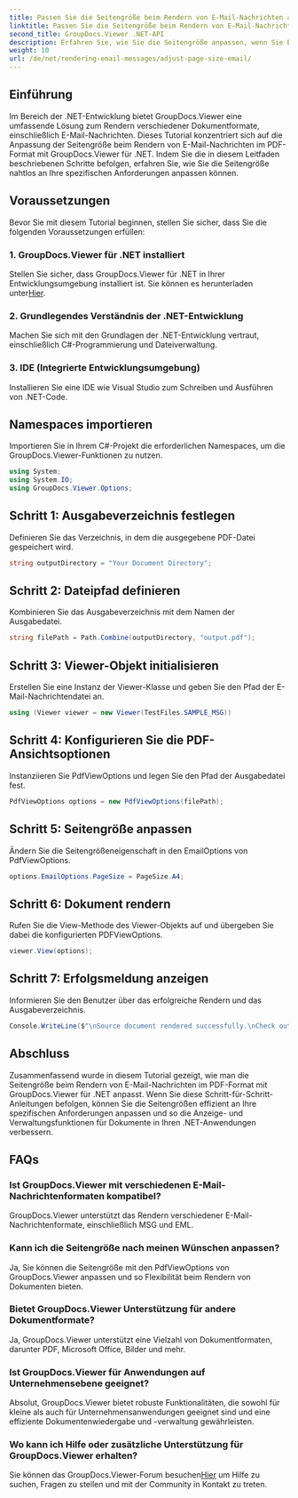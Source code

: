 ```yaml
---
title: Passen Sie die Seitengröße beim Rendern von E-Mail-Nachrichten an
linktitle: Passen Sie die Seitengröße beim Rendern von E-Mail-Nachrichten an
second_title: GroupDocs.Viewer .NET-API
description: Erfahren Sie, wie Sie die Seitengröße anpassen, wenn Sie E-Mail-Nachrichten mit GroupDocs.Viewer für .NET in PDF rendern. Verbessern Sie die Effizienz beim Anzeigen von Dokumenten.
weight: 10
url: /de/net/rendering-email-messages/adjust-page-size-email/
---
```

## Einführung
Im Bereich der .NET-Entwicklung bietet GroupDocs.Viewer eine umfassende Lösung zum Rendern verschiedener Dokumentformate, einschließlich E-Mail-Nachrichten. Dieses Tutorial konzentriert sich auf die Anpassung der Seitengröße beim Rendern von E-Mail-Nachrichten im PDF-Format mit GroupDocs.Viewer für .NET. Indem Sie die in diesem Leitfaden beschriebenen Schritte befolgen, erfahren Sie, wie Sie die Seitengröße nahtlos an Ihre spezifischen Anforderungen anpassen können.
## Voraussetzungen
Bevor Sie mit diesem Tutorial beginnen, stellen Sie sicher, dass Sie die folgenden Voraussetzungen erfüllen:
### 1. GroupDocs.Viewer für .NET installiert
 Stellen Sie sicher, dass GroupDocs.Viewer für .NET in Ihrer Entwicklungsumgebung installiert ist. Sie können es herunterladen unter[Hier](https://releases.groupdocs.com/viewer/net/).
### 2. Grundlegendes Verständnis der .NET-Entwicklung
Machen Sie sich mit den Grundlagen der .NET-Entwicklung vertraut, einschließlich C#-Programmierung und Dateiverwaltung.
### 3. IDE (Integrierte Entwicklungsumgebung)
Installieren Sie eine IDE wie Visual Studio zum Schreiben und Ausführen von .NET-Code.

## Namespaces importieren
Importieren Sie in Ihrem C#-Projekt die erforderlichen Namespaces, um die GroupDocs.Viewer-Funktionen zu nutzen.

```csharp
using System;
using System.IO;
using GroupDocs.Viewer.Options;
```

## Schritt 1: Ausgabeverzeichnis festlegen
Definieren Sie das Verzeichnis, in dem die ausgegebene PDF-Datei gespeichert wird.
```csharp
string outputDirectory = "Your Document Directory";
```
## Schritt 2: Dateipfad definieren
Kombinieren Sie das Ausgabeverzeichnis mit dem Namen der Ausgabedatei.
```csharp
string filePath = Path.Combine(outputDirectory, "output.pdf");
```
## Schritt 3: Viewer-Objekt initialisieren
Erstellen Sie eine Instanz der Viewer-Klasse und geben Sie den Pfad der E-Mail-Nachrichtendatei an.
```csharp
using (Viewer viewer = new Viewer(TestFiles.SAMPLE_MSG))
```
## Schritt 4: Konfigurieren Sie die PDF-Ansichtsoptionen
Instanziieren Sie PdfViewOptions und legen Sie den Pfad der Ausgabedatei fest.
```csharp
PdfViewOptions options = new PdfViewOptions(filePath);
```
## Schritt 5: Seitengröße anpassen
Ändern Sie die Seitengrößeneigenschaft in den EmailOptions von PdfViewOptions.
```csharp
options.EmailOptions.PageSize = PageSize.A4;
```
## Schritt 6: Dokument rendern
Rufen Sie die View-Methode des Viewer-Objekts auf und übergeben Sie dabei die konfigurierten PDFViewOptions.
```csharp
viewer.View(options);
```
## Schritt 7: Erfolgsmeldung anzeigen
Informieren Sie den Benutzer über das erfolgreiche Rendern und das Ausgabeverzeichnis.
```csharp
Console.WriteLine($"\nSource document rendered successfully.\nCheck output in {outputDirectory}.");
```

## Abschluss
Zusammenfassend wurde in diesem Tutorial gezeigt, wie man die Seitengröße beim Rendern von E-Mail-Nachrichten im PDF-Format mit GroupDocs.Viewer für .NET anpasst. Wenn Sie diese Schritt-für-Schritt-Anleitungen befolgen, können Sie die Seitengrößen effizient an Ihre spezifischen Anforderungen anpassen und so die Anzeige- und Verwaltungsfunktionen für Dokumente in Ihren .NET-Anwendungen verbessern.
## FAQs
### Ist GroupDocs.Viewer mit verschiedenen E-Mail-Nachrichtenformaten kompatibel?
GroupDocs.Viewer unterstützt das Rendern verschiedener E-Mail-Nachrichtenformate, einschließlich MSG und EML.
### Kann ich die Seitengröße nach meinen Wünschen anpassen?
Ja, Sie können die Seitengröße mit den PdfViewOptions von GroupDocs.Viewer anpassen und so Flexibilität beim Rendern von Dokumenten bieten.
### Bietet GroupDocs.Viewer Unterstützung für andere Dokumentformate?
Ja, GroupDocs.Viewer unterstützt eine Vielzahl von Dokumentformaten, darunter PDF, Microsoft Office, Bilder und mehr.
### Ist GroupDocs.Viewer für Anwendungen auf Unternehmensebene geeignet?
Absolut, GroupDocs.Viewer bietet robuste Funktionalitäten, die sowohl für kleine als auch für Unternehmensanwendungen geeignet sind und eine effiziente Dokumentenwiedergabe und -verwaltung gewährleisten.
### Wo kann ich Hilfe oder zusätzliche Unterstützung für GroupDocs.Viewer erhalten?
 Sie können das GroupDocs.Viewer-Forum besuchen[Hier](https://forum.groupdocs.com/c/viewer/9) um Hilfe zu suchen, Fragen zu stellen und mit der Community in Kontakt zu treten.